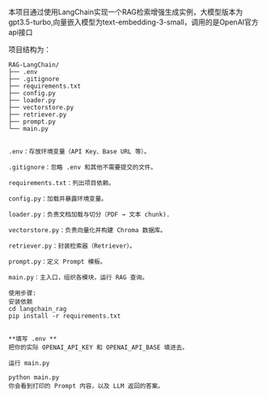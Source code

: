 本项目通过使用LangChain实现一个RAG检索增强生成实例，大模型版本为gpt3.5-turbo,向量嵌入模型为text-embedding-3-small，调用的是OpenAI官方api接口


项目结构为：

```text
RAG-LangChain/
├── .env
├── .gitignore
├── requirements.txt
├── config.py
├── loader.py
├── vectorstore.py
├── retriever.py
├── prompt.py
└── main.py


.env：存放环境变量（API Key、Base URL 等）。

.gitignore：忽略 .env 和其他不需要提交的文件。

requirements.txt：列出项目依赖。

config.py：加载并暴露环境变量。

loader.py：负责文档加载与切分（PDF → 文本 chunk).

vectorstore.py：负责向量化并构建 Chroma 数据库。

retriever.py：封装检索器（Retriever）。

prompt.py：定义 Prompt 模板。

main.py：主入口，组织各模块，运行 RAG 查询。

使用步骤:
安装依赖
cd langchain_rag
pip install -r requirements.txt


**填写 .env **
把你的实际 OPENAI_API_KEY 和 OPENAI_API_BASE 填进去。

运行 main.py

python main.py
你会看到打印的 Prompt 内容，以及 LLM 返回的答案。
```
